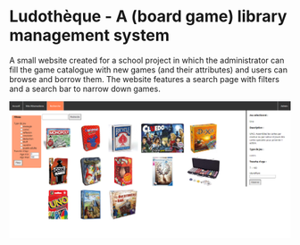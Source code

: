 # Ludothèque - A (board game) library management system
A small website created for a school project in which the administrator can fill the game catalogue with new games (and their attributes) and users can browse and borrow them. The website features a search page with filters and a search bar to narrow down games.

![Website screenshot](github-media/searchpage_screenshot.png)